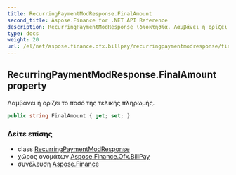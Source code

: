 ```yaml
---
title: RecurringPaymentModResponse.FinalAmount
second_title: Aspose.Finance for .NET API Reference
description: RecurringPaymentModResponse ιδιοκτησία. Λαμβάνει ή ορίζει το ποσό της τελικής πληρωμής.
type: docs
weight: 20
url: /el/net/aspose.finance.ofx.billpay/recurringpaymentmodresponse/finalamount/
---
```

## RecurringPaymentModResponse.FinalAmount property

Λαμβάνει ή ορίζει το ποσό της τελικής πληρωμής.

```csharp
public string FinalAmount { get; set; }
```

### Δείτε επίσης

* class [RecurringPaymentModResponse](../)
* χώρος ονομάτων [Aspose.Finance.Ofx.BillPay](../../recurringpaymentmodresponse/)
* συνέλευση [Aspose.Finance](../../../)


